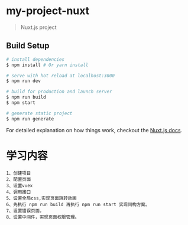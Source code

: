 # my-project-nuxt

> Nuxt.js project

## Build Setup

``` bash
# install dependencies
$ npm install # Or yarn install

# serve with hot reload at localhost:3000
$ npm run dev

# build for production and launch server
$ npm run build
$ npm start

# generate static project
$ npm run generate
```

For detailed explanation on how things work, checkout the [Nuxt.js docs](https://github.com/nuxt/nuxt.js).



学习内容
===
```
1、创建项目
2、配置页面
3、设置vuex
4、调用接口
5、设置全局css,实现页面跳转动画
6、先执行 npm run build 再执行 npm run start 实现同构方案。
7、设置错误页面。
8、设置中间件，实现页面权限管理。



```